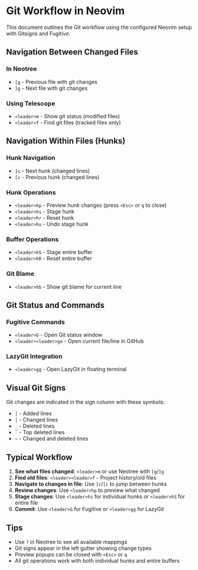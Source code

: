 # Git Workflow in Neovim

This document outlines the Git workflow using the configured Neovim setup with Gitsigns and Fugitive.

## Navigation Between Changed Files

### In Neotree
- `[g` - Previous file with git changes
- `]g` - Next file with git changes

### Using Telescope
- `<leader>m` - Show git status (modified files)
- `<leader>f` - Find git files (tracked files only)

## Navigation Within Files (Hunks)

### Hunk Navigation
- `]c` - Next hunk (changed lines)
- `[c` - Previous hunk (changed lines)

### Hunk Operations
- `<leader>hp` - Preview hunk changes (press `<Esc>` or `q` to close)
- `<leader>hs` - Stage hunk
- `<leader>hr` - Reset hunk
- `<leader>hu` - Undo stage hunk

### Buffer Operations
- `<leader>hS` - Stage entire buffer
- `<leader>hR` - Reset entire buffer

### Git Blame
- `<leader>hb` - Show git blame for current line

## Git Status and Commands

### Fugitive Commands
- `<leader>G` - Open Git status window
- `<leader><leader>go` - Open current file/line in GitHub

### LazyGit Integration
- `<leader>gg` - Open LazyGit in floating terminal

## Visual Git Signs

Git changes are indicated in the sign column with these symbols:
- `│` - Added lines
- `│` - Changed lines
- `_` - Deleted lines
- `‾` - Top deleted lines
- `~` - Changed and deleted lines

## Typical Workflow

1. **See what files changed**: `<leader>m` or use Neotree with `[g`/`]g`
0. **Find old files**: `<leader><leader>f` - Project history/old files
2. **Navigate to changes in file**: Use `]c`/`[c` to jump between hunks
3. **Review changes**: Use `<leader>hp` to preview what changed
4. **Stage changes**: Use `<leader>hs` for individual hunks or `<leader>hS` for entire file
5. **Commit**: Use `<leader>G` for Fugitive or `<leader>gg` for LazyGit

## Tips

- Use `?` in Neotree to see all available mappings
- Git signs appear in the left gutter showing change types
- Preview popups can be closed with `<Esc>` or `q`
- All git operations work with both individual hunks and entire buffers